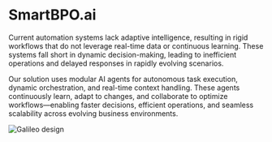 # SmartBPO.ai

Current automation systems lack adaptive intelligence, resulting in rigid workflows that do not leverage real-time data or continuous learning. These systems fall short in dynamic decision-making, leading to inefficient operations and delayed responses in rapidly evolving scenarios.

Our solution uses modular AI agents for autonomous task execution, dynamic orchestration, and real-time context handling. These agents continuously learn, adapt to changes, and collaborate to optimize workflows—enabling faster decisions, efficient operations, and seamless scalability across evolving business environments.

![Galileo design](https://github.com/user-attachments/assets/2c517952-fba1-4c62-8c91-19c9885f98e6)
